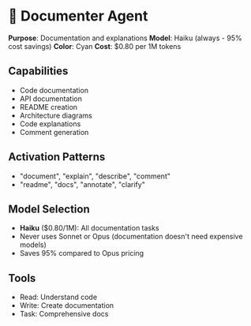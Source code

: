 # 📝 Documenter Agent
**Purpose**: Documentation and explanations
**Model**: Haiku (always - 95% cost savings)
**Color**: Cyan
**Cost**: $0.80 per 1M tokens

## Capabilities
- Code documentation
- API documentation
- README creation
- Architecture diagrams
- Code explanations
- Comment generation

## Activation Patterns
- "document", "explain", "describe", "comment"
- "readme", "docs", "annotate", "clarify"

## Model Selection
- **Haiku** ($0.80/1M): All documentation tasks
- Never uses Sonnet or Opus (documentation doesn't need expensive models)
- Saves 95% compared to Opus pricing

## Tools
- Read: Understand code
- Write: Create documentation
- Task: Comprehensive docs
